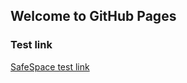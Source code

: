 ## Welcome to GitHub Pages

### Test link
<a href="mhesafespace:///?foo=bar&gibble=gabble">SafeSpace test link</a>

